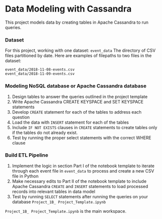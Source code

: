 # Data Modeling with Cassandra
This project models data by creating tables in Apache Cassandra to run queries. 


### Dataset
For this project, working with one dataset: `event_data`
The directory of CSV files partitioned by date. Here are examples of filepaths to two files in the dataset:
~~~
event_data/2018-11-08-events.csv
event_data/2018-11-09-events.csv
~~~

### Modeling NoSQL database or Apache Cassandra database
1. Design tables to answer the queries outlined in the project template
2. Write Apache Cassandra CREATE KEYSPACE and SET KEYSPACE statements
3. Develop `CREATE` statement for each of the tables to address each question
4. Load the data with `INSERT` statement for each of the tables
5. Include `IF NOT EXISTS` clauses in `CREATE` statements to create tables only if the tables do not already exist.  
6. Test by running the proper select statements with the correct WHERE clause


### Build ETL Pipeline
1. Implement the logic in section Part I of the notebook template to iterate through each event file in `event_data` to process and create a new CSV file in Python
2. Make necessary edits to Part II of the notebook template to include Apache Cassandra `CREATE` and `INSERT` statements to load processed records into relevant tables in data model
3. Test by running `SELECT` statements after running the queries on your database
 `Project_1B_ Project_Template.ipynb` 
 
  `Project_1B_ Project_Template.ipynb`  is the main workspace.
